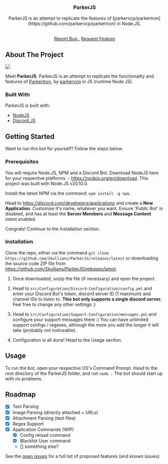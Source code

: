                         






















































 
<br/>
<div align="center">

<h3 align="center">ParkerJS</h3>
<p align="center">
ParkerJS is an attempt to replicate the features of [parkervcp/parkertron](https://github.com/parkervcp/parkertron) in Node.JS.

<br/>
<br/>
  
<a href="https://github.com/Skullians/ParkerJS/issues/new?labels=bug&template=bug-report---.md">Report Bug .</a>
<a href="https://github.com/Skullians/ParkerJS/issues/new?labels=enhancement&template=feature-request---.md">Request Feature</a>
</p>
</div>

 ## About The Project

![ ](https://socialify.git.ci/Skullians/ParkerJS/image?description=1&descriptionEditable=The%20Node.JS%20version%20of%20Parkertron.%20But%20Jankier.&font=KoHo&forks=1&issues=1&language=1&name=1&owner=1&pattern=Plus&stargazers=1&theme=Dark)

Meet **ParkerJS**.
ParkerJS is an attempt to replicate the functionality and features of [Parkertron](https://github.com/parkervcp/parkertron), by [parkervcp](https://github.com/parkervcp) in JS (runtime Node.JS).
 ### Built With

ParkerJS is built with:

- [NodeJS](https://nodejs.org/)
- [Discord.JS](https://discord.js.org/)
 ## Getting Started

Want to run this bot for yourself?
Follow the steps below.
 ### Prerequisites

You will require Node.JS, NPM and a Discord Bot.
Download NodeJS here for your respective platforms. - https://nodejs.org/en/download. This project was built with Node.JS v20.10.0.

Install the latest NPM via the command:
`npm install -g npm`.

Head to https://discord.com/developers/applications and create a **New Application**.
Customise it's name, whatever you want.
Ensure 'Public Bot' is disabled, and has at least the **Server Members** and **Message Content** intent enabled.

Congrats! Continue to the Installation section.


 ### Installation

Clone the repo, either via the command `git clone https://github.com/Skullians/ParkerJS/releases/latest` or downloading the source code ZIP file from https://github.com/Skullians/ParkerJS/releases/latest.

1. Once downloaded, unzip the file (if necessary) and open the project.

2. Head to `src/Configuration/Discord-Configuration/config.yml` and enter your Discord Bot's token, discord server ID (1 maximum) and channel IDs to listen to.
**This bot only supports a single discord server.** Feel free to change any other settings :)

3. Head to `src/Configuration/Support-Configuration/messages.yml` and configure your support messages there :) You can have unlimited support configs / regexes, although the more you add the longer it will take (probably not noticeable).

4. Configuration is all done! Head to the Usage section.
 ## Usage

To run the bot, open your respective OS's Command Prompt.
Head to the root directory of the ParkerJS folder, and run
`node .`
The bot should start up with no problems.
 ## Roadmap

- [x] Text Parsing
- [x] Image Parsing (directly attached + URLs)
- [x] Attachment Parsing (text files)
- [x] Regex Support
- [x] Application Commands (WIP)
   - [x] Config reload command
   - [x] Blacklist User command
   - [] something else?

See the [open issues](https://github.com/Skullians/ParkerJS/issues) for a full list of proposed features (and known issues).
